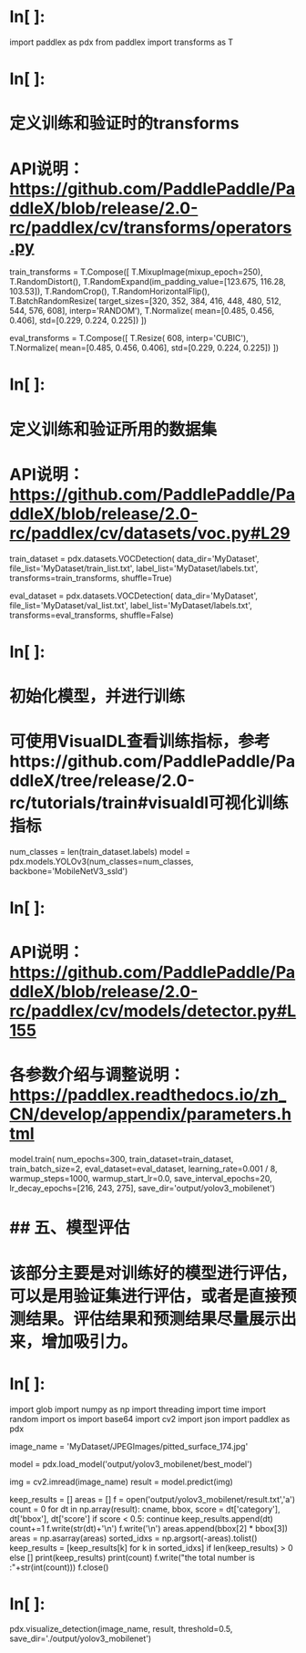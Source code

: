 
# In[ ]:


import paddlex as pdx
from paddlex import transforms as T


# In[ ]:


# 定义训练和验证时的transforms
# API说明：https://github.com/PaddlePaddle/PaddleX/blob/release/2.0-rc/paddlex/cv/transforms/operators.py
train_transforms = T.Compose([
    T.MixupImage(mixup_epoch=250), T.RandomDistort(),
    T.RandomExpand(im_padding_value=[123.675, 116.28, 103.53]), T.RandomCrop(),
    T.RandomHorizontalFlip(), T.BatchRandomResize(
        target_sizes=[320, 352, 384, 416, 448, 480, 512, 544, 576, 608],
        interp='RANDOM'), T.Normalize(
            mean=[0.485, 0.456, 0.406], std=[0.229, 0.224, 0.225])
])

eval_transforms = T.Compose([
    T.Resize(
        608, interp='CUBIC'), T.Normalize(
            mean=[0.485, 0.456, 0.406], std=[0.229, 0.224, 0.225])
])


# In[ ]:


# 定义训练和验证所用的数据集
# API说明：https://github.com/PaddlePaddle/PaddleX/blob/release/2.0-rc/paddlex/cv/datasets/voc.py#L29
train_dataset = pdx.datasets.VOCDetection(
    data_dir='MyDataset',
    file_list='MyDataset/train_list.txt',
    label_list='MyDataset/labels.txt',
    transforms=train_transforms,
    shuffle=True)

eval_dataset = pdx.datasets.VOCDetection(
    data_dir='MyDataset',
    file_list='MyDataset/val_list.txt',
    label_list='MyDataset/labels.txt',
    transforms=eval_transforms,
    shuffle=False)


# In[ ]:


# 初始化模型，并进行训练
# 可使用VisualDL查看训练指标，参考https://github.com/PaddlePaddle/PaddleX/tree/release/2.0-rc/tutorials/train#visualdl可视化训练指标
num_classes = len(train_dataset.labels)
model = pdx.models.YOLOv3(num_classes=num_classes, backbone='MobileNetV3_ssld')


# In[ ]:


# API说明：https://github.com/PaddlePaddle/PaddleX/blob/release/2.0-rc/paddlex/cv/models/detector.py#L155
# 各参数介绍与调整说明：https://paddlex.readthedocs.io/zh_CN/develop/appendix/parameters.html
model.train(
    num_epochs=300,
    train_dataset=train_dataset,
    train_batch_size=2,
    eval_dataset=eval_dataset,
    learning_rate=0.001 / 8,
    warmup_steps=1000,
    warmup_start_lr=0.0,
    save_interval_epochs=20,
    lr_decay_epochs=[216, 243, 275],
    save_dir='output/yolov3_mobilenet')


# ## 五、模型评估
# 该部分主要是对训练好的模型进行评估，可以是用验证集进行评估，或者是直接预测结果。评估结果和预测结果尽量展示出来，增加吸引力。

# In[ ]:


import glob
import numpy as np
import threading
import time
import random
import os
import base64
import cv2
import json
import paddlex as pdx

image_name = 'MyDataset/JPEGImages/pitted_surface_174.jpg'

model = pdx.load_model('output/yolov3_mobilenet/best_model')

img = cv2.imread(image_name)
result = model.predict(img)

keep_results = []
areas = []
f = open('output/yolov3_mobilenet/result.txt','a')
count = 0
for dt in np.array(result):
    cname, bbox, score = dt['category'], dt['bbox'], dt['score']
    if score < 0.5:
        continue
    keep_results.append(dt)
    count+=1
    f.write(str(dt)+'\n')
    f.write('\n')
    areas.append(bbox[2] * bbox[3])
areas = np.asarray(areas)
sorted_idxs = np.argsort(-areas).tolist()
keep_results = [keep_results[k]
                for k in sorted_idxs] if len(keep_results) > 0 else []
print(keep_results)
print(count)
f.write("the total number is :"+str(int(count)))
f.close()


# In[ ]:


pdx.visualize_detection(image_name, result, threshold=0.5, save_dir='./output/yolov3_mobilenet')


